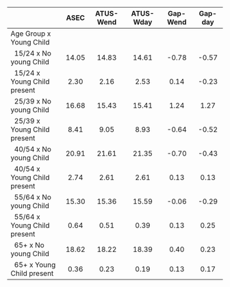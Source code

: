 
|                      |         ASEC |    ATUS-Wend |    ATUS-Wday |     Gap-Wend |      Gap-day |
| -------------------- | :----------: | :----------: | :----------: | :----------: | :----------: |
| Age Group x Young Child |              |              |              |              |              |
| &nbsp;&nbsp;15/24 x No young Child |        14.05 |        14.83 |        14.61 |        -0.78 |        -0.57 |
| &nbsp;&nbsp;15/24 x Young Child present |         2.30 |         2.16 |         2.53 |         0.14 |        -0.23 |
| &nbsp;&nbsp;25/39 x No young Child |        16.68 |        15.43 |        15.41 |         1.24 |         1.27 |
| &nbsp;&nbsp;25/39 x Young Child present |         8.41 |         9.05 |         8.93 |        -0.64 |        -0.52 |
| &nbsp;&nbsp;40/54 x No young Child |        20.91 |        21.61 |        21.35 |        -0.70 |        -0.43 |
| &nbsp;&nbsp;40/54 x Young Child present |         2.74 |         2.61 |         2.61 |         0.13 |         0.13 |
| &nbsp;&nbsp;55/64 x No young Child |        15.30 |        15.36 |        15.59 |        -0.06 |        -0.29 |
| &nbsp;&nbsp;55/64 x Young Child present |         0.64 |         0.51 |         0.39 |         0.13 |         0.25 |
| &nbsp;&nbsp;65+ x No young Child |        18.62 |        18.22 |        18.39 |         0.40 |         0.23 |
| &nbsp;&nbsp;65+ x Young Child present |         0.36 |         0.23 |         0.19 |         0.13 |         0.17 |

